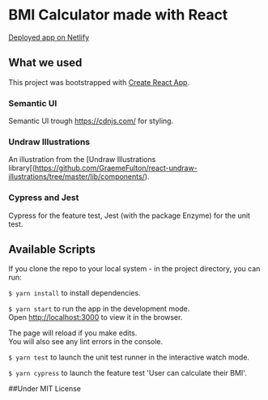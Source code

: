 # BMI Calculator made with React 
[Deployed app on Netlify](https://app.netlify.com/sites/unruffled-banach-32e2e7/overview)

## What we used
This project was bootstrapped with [Create React App](https://github.com/facebook/create-react-app).

### Semantic UI

Semantic UI trough https://cdnjs.com/ for styling. 

### Undraw Illustrations

An illustration from the [Undraw Illustrations library[(https://github.com/GraemeFulton/react-undraw-illustrations/tree/master/lib/components/).

### Cypress and Jest
Cypress for the feature test, Jest (with the package Enzyme) for the unit test.

## Available Scripts
If you clone the repo to your local system - in the project directory, you can run:

`$ yarn install` to install dependencies.

`$ yarn start` to run the app in the development mode.<br />
Open [http://localhost:3000](http://localhost:3000) to view it in the browser.

The page will reload if you make edits.<br />
You will also see any lint errors in the console.

`$ yarn test` to launch the unit test runner in the interactive watch mode.

`$ yarn cypress` to launch the feature test 'User can calculate their BMI'.

##Under MIT License
